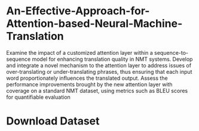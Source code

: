 # An-Effective-Approach-for-Attention-based-Neural-Machine-Translation
Examine the impact of a customized attention layer within a sequence-to-sequence model for enhancing translation quality in NMT systems.
Develop and integrate a novel mechanism to the attention layer to address issues of over-translating or under-translating phrases, thus ensuring that each input word proportionately influences the translated output.
Assess the performance improvements brought by the new attention layer with coverage on a standard NMT dataset, using metrics such as BLEU scores for quantifiable evaluation
# Download Dataset
